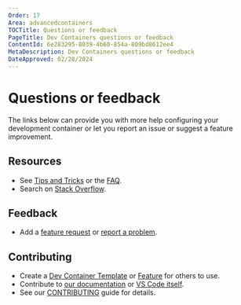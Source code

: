 ```yaml
---
Order: 17
Area: advancedcontainers
TOCTitle: Questions or feedback
PageTitle: Dev Containers questions or feedback
ContentId: 6e283295-8039-4b60-854a-809bd8612ee4
MetaDescription: Dev Containers questions or feedback
DateApproved: 02/28/2024
---
```

# Questions or feedback

The links below can provide you with more help configuring your development container or let you report an issue or suggest a feature improvement.

## Resources

* See [Tips and Tricks](/docs/devcontainers/tips-and-tricks.md) or the [FAQ](/docs/devcontainers/faq.md).
* Search on [Stack Overflow](https://stackoverflow.com/questions/tagged/vscode-remote).

## Feedback

* Add a [feature request](https://aka.ms/vscode-remote/feature-requests) or [report a problem](https://aka.ms/vscode-remote/issues/new).

## Contributing

* Create a [Dev Container Template](https://containers.dev/templates) or [Feature](https://containers.dev/features) for others to use.
* Contribute to [our documentation](https://github.com/microsoft/vscode-docs) or [VS Code itself](https://github.com/microsoft/vscode).
* See our [CONTRIBUTING](https://aka.ms/vscode-remote/contributing) guide for details.
